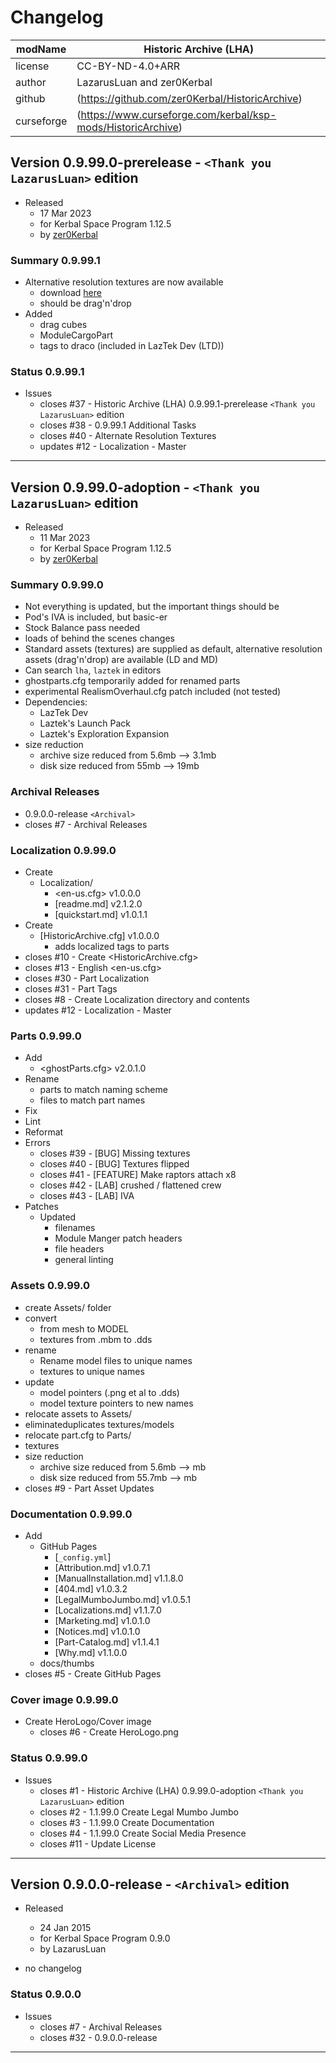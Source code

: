 # Changelog  
  
| modName    | Historic Archive (LHA)                                       |
| ---------- | ------------------------------------------------------------ |
| license    | CC-BY-ND-4.0+ARR                                             |
| author     | LazarusLuan and zer0Kerbal                                   |
| github     | (https://github.com/zer0Kerbal/HistoricArchive)              |
| curseforge | (https://www.curseforge.com/kerbal/ksp-mods/HistoricArchive) |

## Version 0.9.99.0-prerelease - `<Thank you LazarusLuan>` edition

* Released
  * 17 Mar 2023
  * for Kerbal Space Program 1.12.5
  * by [zer0Kerbal](https://github.com/zer0Kerbal)

### Summary 0.9.99.1

* Alternative resolution textures are now available
  * download [here](https://www.curseforge.com/kerbal/ksp-mods/HistoricArchiveTextures)
  * should be drag'n'drop
* Added
  * drag cubes
  * ModuleCargoPart
  * tags to draco (included in LazTek Dev (LTD))

### Status 0.9.99.1

* Issues
  * closes #37 - Historic Archive (LHA) 0.9.99.1-prerelease `<Thank you LazarusLuan>` edition
  * closes #38 - 0.9.99.1 Additional Tasks
  * closes #40 - Alternate Resolution Textures
  * updates #12 - Localization - Master

---

## Version 0.9.99.0-adoption - `<Thank you LazarusLuan>` edition

* Released
  * 11 Mar 2023
  * for Kerbal Space Program 1.12.5
  * by [zer0Kerbal](https://github.com/zer0Kerbal)

### Summary 0.9.99.0

* Not everything is updated, but the important things should be
* Pod's IVA is included, but basic-er
* Stock Balance pass needed
* loads of behind the scenes changes
* Standard assets (textures) are supplied as default, alternative resolution assets (drag'n'drop) are available (LD and MD)
* Can search `lha`, `laztek` in editors
* ghostparts.cfg temporarily added for renamed parts
* experimental RealismOverhaul.cfg patch included (not tested)
* Dependencies:
  * LazTek Dev
  * Laztek's Launch Pack
  * Laztek's Exploration Expansion
* size reduction
  * archive size reduced from 5.6mb --> 3.1mb
  * disk size reduced from 55mb --> 19mb

### Archival Releases

* 0.9.0.0-release `<Archival>`
* closes #7 - Archival Releases

### Localization 0.9.99.0

* Create
  * Localization/
    * <en-us.cfg> v1.0.0.0
    * [readme.md] v2.1.2.0
    * [quickstart.md] v1.0.1.1
* Create
  * [HistoricArchive.cfg] v1.0.0.0
    * adds localized tags to parts
* closes #10 - Create <HistoricArchive.cfg>
* closes #13 - English <en-us.cfg>
* closes #30 - Part Localization
* closes #31 - Part Tags
* closes #8 - Create Localization directory and contents
* updates #12 - Localization - Master

### Parts 0.9.99.0

* Add
  * <ghostParts.cfg> v2.0.1.0
* Rename
  * parts to match naming scheme
  * files to match part names
* Fix
* Lint
* Reformat
* Errors
  * closes #39 - [BUG] Missing textures
  * closes #40 - [BUG] Textures flipped
  * closes #41 - [FEATURE] Make raptors attach x8
  * closes #42 - [LAB] crushed / flattened crew
  * closes #43 - [LAB] IVA
* Patches
  * Updated
    * filenames
    * Module Manger patch headers
    * file headers
    * general linting

### Assets 0.9.99.0

* create Assets/ folder
* convert
  * from mesh to MODEL
  * textures from .mbm to .dds
* rename
  * Rename model files to unique names
  * textures to unique names
* update
  * model pointers (.png et al to .dds)
  * model texture pointers to new names
* relocate assets to Assets/
* eliminateduplicates textures/models
* relocate part.cfg to Parts/
* textures
* size reduction
  * archive size reduced from 5.6mb --> mb
  * disk size reduced from 55.7mb --> mb
* closes #9 - Part Asset Updates

### Documentation 0.9.99.0

* Add
  * GitHub Pages
    * [`_config.yml`]
    * [Attribution.md] v1.0.7.1
    * [ManualInstallation.md] v1.1.8.0
    * [404.md] v1.0.3.2
    * [LegalMumboJumbo.md] v1.0.5.1
    * [Localizations.md] v1.1.7.0
    * [Marketing.md] v1.0.1.0
    * [Notices.md] v1.0.1.0
    * [Part-Catalog.md] v1.1.4.1
    * [Why.md] v1.1.0.0
  * docs/thumbs
* closes #5 - Create GitHub Pages

### Cover image 0.9.99.0

* Create HeroLogo/Cover image
  * closes #6 - Create HeroLogo.png

### Status 0.9.99.0

* Issues
  * closes #1 - Historic Archive (LHA) 0.9.99.0-adoption `<Thank you LazarusLuan>` edition
  * closes #2 - 1.1.99.0 Create Legal Mumbo Jumbo
  * closes #3 - 1.1.99.0 Create Documentation
  * closes #4 - 1.1.99.0 Create Social Media Presence
  * closes #11 - Update License

---

## Version 0.9.0.0-release - `<Archival>` edition

* Released
  * 24 Jan 2015
  * for Kerbal Space Program 0.9.0
  * by LazarusLuan

* no changelog

### Status 0.9.0.0

* Issues
  * closes #7 - Archival Releases
  * closes #32 - 0.9.0.0-release

---
